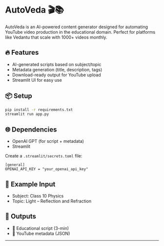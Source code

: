# AutoVeda 🎬📚

AutoVeda is an AI-powered content generator designed for automating YouTube video production in the educational domain. Perfect for platforms like Vedantu that scale with 1000+ videos monthly.

## 🔥 Features
- AI-generated scripts based on subject/topic
- Metadata generation (title, description, tags)
- Download-ready output for YouTube upload
- Streamlit UI for easy use

## 📦 Setup
```bash
pip install -r requirements.txt
streamlit run app.py
```

## 🌐 Dependencies
- OpenAI GPT (for script + metadata)
- Streamlit

Create a `.streamlit/secrets.toml` file:
```
[general]
OPENAI_API_KEY = "your_openai_api_key"
```

## 🚀 Example Input
- Subject: Class 10 Physics
- Topic: Light – Reflection and Refraction

## 🎯 Outputs
- 📜 Educational script (3-min)
- 📝 YouTube metadata (JSON)

---
